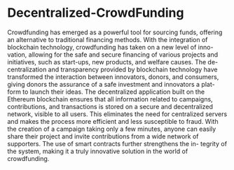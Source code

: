 # Decentralized-CrowdFunding
Crowdfunding has emerged as a powerful tool for sourcing funds, offering
an alternative to traditional financing methods. With the integration of
blockchain technology, crowdfunding has taken on a new level of inno-
vation, allowing for the safe and secure financing of various projects and
initiatives, such as start-ups, new products, and welfare causes. The de-
centralization and transparency provided by blockchain technology have
transformed the interaction between innovators, donors, and consumers,
giving donors the assurance of a safe investment and innovators a plat-
form to launch their ideas. The decentralized application built on the
Ethereum blockchain ensures that all information related to campaigns,
contributions, and transactions is stored on a secure and decentralized
network, visible to all users. This eliminates the need for centralized
servers and makes the process more efficient and less susceptible to fraud.
With the creation of a campaign taking only a few minutes, anyone can
easily share their project and invite contributions from a wide network
of supporters. The use of smart contracts further strengthens the in-
tegrity of the system, making it a truly innovative solution in the world
of crowdfunding.
